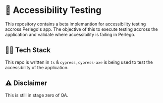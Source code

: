 # 🧪 Accessibility Testing
This repository contains a beta implemantion for accessibility testing accross Perlego's app. The objective of this to execute testing accross the application and validate where accessibility is failing in Perlego. 

## 🧑‍💻 Tech Stack 
This repo is written in `ts` & `cypress`, `cypress-axe` is being used to test the accessibility of the application. 

## ⚠️ Disclaimer
This is still in stage zero of QA. 
